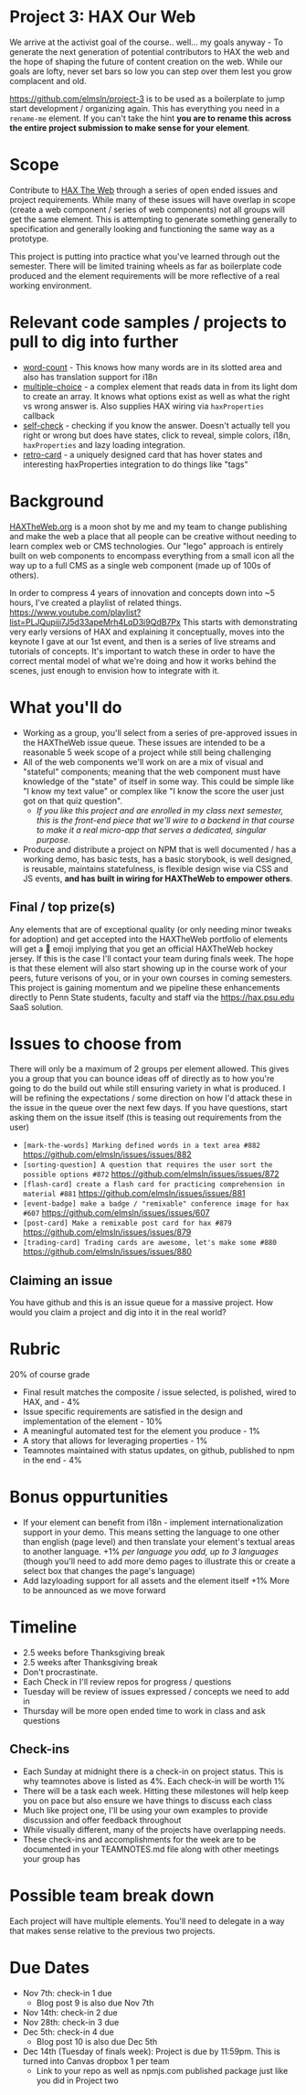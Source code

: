 # Project 3: HAX Our Web
We arrive at the activist goal of the course.. well... my goals anyway - To generate the next generation of potential contributors to HAX the web and the hope of shaping the future of content creation on the web. While our goals are lofty, never set bars so low you can step over them lest you grow complacent and old.

https://github.com/elmsln/project-3 is to be used as a boilerplate to jump start development / organizing again.
This has everything you need in a `rename-me` element. If you can't take the hint **you are to rename this across the entire project submission to make sense for your element**.

# Scope
Contribute to [HAX The Web](https://haxtheweb.org/) through a series of open ended issues and project requirements. While many of these issues will have overlap in scope (create a web component / series of web components) not all groups will get the same element. This is attempting to generate something generally to specification and generally looking and functioning the same way as a prototype.

This project is putting into practice what you've learned through out the semester. There will be limited training wheels as far as boilerplate code produced and the element requirements will be more reflective of a real working environment.

# Relevant code samples / projects to pull to dig into further
- [word-count](https://github.com/elmsln/lrnwebcomponents/blob/master/elements/word-count/word-count.js) - This knows how many words are in its slotted area and also has translation support for i18n
- [multiple-choice](https://github.com/elmsln/lrnwebcomponents/blob/master/elements/multiple-choice/multiple-choice.js) - a complex element that reads data in from its light dom to create an array. It knows what options exist as well as what the right vs wrong answer is. Also supplies HAX wiring via `haxProperties` callback
- [self-check](https://github.com/elmsln/lrnwebcomponents/blob/master/elements/self-check/self-check.js) - checking if you know the answer. Doesn't actually tell you right or wrong but does have states, click to reveal, simple colors, i18n, `haxProperties` and lazy loading integration.
- [retro-card](https://github.com/elmsln/lrnwebcomponents/blob/master/elements/retro-card/retro-card.js) - a uniquely designed card that has hover states and interesting haxProperties integration to do things like "tags"

# Background
[HAXTheWeb.org](https://haxtheweb.org/) is a moon shot by me and my team to change publishing and make the web a place that all people can be creative without needing to learn complex web or CMS technologies. Our "lego" approach is entirely built on web components to encompass everything from a small icon all the way up to a full CMS as a single web component (made up of 100s of others).

In order to compress 4 years of innovation and concepts down into ~5 hours, I've created a playlist of related things.
https://www.youtube.com/playlist?list=PLJQupiji7J5d33apeMrh4LqD3i9QdB7Px
This starts with demonstrating very early versions of HAX and explaining it conceptually, moves into the keynote I gave at our 1st event, and then is a series of live streams and tutorials of concepts. It's important to watch these in order to have the correct mental model of what we're doing and how it works behind the scenes, just enough to envision how to integrate with it.

# What you'll do
- Working as a group, you'll select from a series of pre-approved issues in the HAXTheWeb issue queue. These issues are intended to be a reasonable 5 week scope of a project while still being challenging
- All of the web components we'll work on are a mix of visual and "stateful" components; meaning that the web component must have knowledge of the "state" of itself in some way. This could be simple like "I know my text value" or complex like "I know the score the user just got on that quiz question".
  - *If you like this project and are enrolled in my class next semester, this is the front-end piece that we'll wire to a backend in that course to make it a real micro-app that serves a dedicated, singular purpose.*
- Produce and distribute a project on NPM that is well documented / has a working demo, has basic tests, has a basic storybook, is well designed, is reusable, maintains statefulness, is flexible design wise via CSS and JS events, **and has built in wiring for HAXTheWeb to empower others**.

## Final / top prize(s)
Any elements that are of exceptional quality (or only needing minor tweaks for adoption) and get accepted into the HAXTheWeb portfolio of elements will get a 🏒 emoji implying that you get an official HAXTheWeb hockey jersey. If this is the case I'll contact your team during finals week. The hope is that these element will also start showing up in the course work of your peers, future verisons of you, or in your own courses in coming semesters. This project is gaining momentum and we pipeline these enhancements directly to Penn State students, faculty and staff via the https://hax.psu.edu SaaS solution.


# Issues to choose from
There will only be a maximum of 2 groups per element allowed. This gives you a group that you can bounce ideas off of directly as to how you're going to do the build out while still ensuring variety in what is produced. I will be refining the expectations / some direction on how I'd attack these in the issue in the queue over the next few days. If you have questions, start asking them on the issue itself (this is teasing out requirements from the user)

- `[mark-the-words] Marking defined words in a text area #882` https://github.com/elmsln/issues/issues/882
- `[sorting-question] A question that requires the user sort the possible options #872` https://github.com/elmsln/issues/issues/872
- `[flash-card] create a flash card for practicing comprehension in material #881` https://github.com/elmsln/issues/issues/881
- `[event-badge] make a badge / "remixable" conference image for hax #607` https://github.com/elmsln/issues/issues/607
- `[post-card] Make a remixable post card for hax #879` https://github.com/elmsln/issues/issues/879
- `[trading-card] Trading cards are awesome, let's make some #880` https://github.com/elmsln/issues/issues/880

## Claiming an issue
You have github and this is an issue queue for a massive project. How would you claim a project and dig into it in the real world?

# Rubric
20% of course grade
- Final result matches the composite / issue selected, is polished, wired to HAX, and - 4%
- Issue specific requirements are satisfied in the design and implementation of the element - 10%
- A meaningful automated test for the element you produce - 1%
- A story that allows for leveraging properties - 1%
- Teamnotes maintained with status updates, on github, published to npm in the end - 4%

# Bonus oppurtunities
- If your element can benefit from i18n - implement internationalization support in your demo. This means setting the language to one other than english (page level) and then translate your element's textual areas to another language. +1% *per language you add, up to 3 languages* (though you'll need to add more demo pages to illustrate this or create a select box that changes the page's language)
- Add lazyloading support for all assets and the element itself +1%
More to be announced as we move forward

# Timeline
- 2.5 weeks before Thanksgiving break
- 2.5 weeks after Thanksgiving break
- Don't procrastinate.
- Each Check in I'll review repos for progress / questions
- Tuesday will be review of issues expressed / concepts we need to add in
- Thursday will be more open ended time to work in class and ask questions

## Check-ins
- Each Sunday at midnight there is a check-in on project status. This is why teamnotes above is listed as 4%. Each check-in will be worth 1%
- There will be a task each week. Hitting these milestones will help keep you on pace but also ensure we have things to discuss each class
- Much like project one, I'll be using your own examples to provide discussion and offer feedback throughout
- While visually different, many of the projects have overlapping needs.
- These check-ins and accomplishments for the week are to be documented in your TEAMNOTES.md file along with other meetings your group has

# Possible team break down
Each project will have multiple elements. You'll need to delegate in a way that makes sense relative to the previous two projects.

# Due Dates
- Nov 7th: check-in 1 due
  - Blog post 9 is also due Nov 7th
- Nov 14th: check-in 2 due
- Nov 28th: check-in 3 due
- Dec 5th: check-in 4 due
  - Blog post 10 is also due Dec 5th
- Dec 14th (Tuesday of finals week): Project is due by 11:59pm. This is turned into Canvas dropbox 1 per team
  - Link to your repo as well as npmjs.com published package just like you did in Project two
